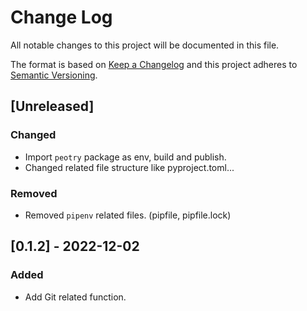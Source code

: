 # Change Log

All notable changes to this project will be documented in this file.

The format is based on [Keep a Changelog](http://keepachangelog.com/)
and this project adheres to [Semantic Versioning](http://semver.org/).

## [Unreleased]

### Changed

- Import `peotry` package as env, build and publish.
- Changed related file structure like pyproject.toml...

### Removed

- Removed `pipenv` related files. (pipfile, pipfile.lock)

## [0.1.2] - 2022-12-02

### Added

- Add Git related function.

